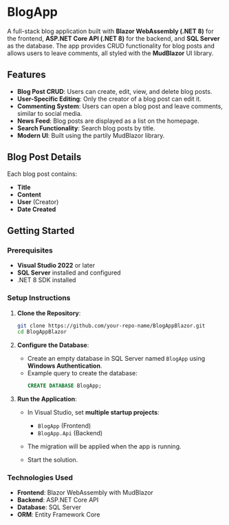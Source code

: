 
# BlogApp

A full-stack blog application built with **Blazor WebAssembly (.NET 8)** for the frontend, **ASP.NET Core API (.NET 8)** for the backend, and **SQL Server** as the database. The app provides CRUD functionality for blog posts and allows users to leave comments, all styled with the **MudBlazor** UI library.

## Features

- **Blog Post CRUD**: Users can create, edit, view, and delete blog posts.
- **User-Specific Editing**: Only the creator of a blog post can edit it.
- **Commenting System**: Users can open a blog post and leave comments, similar to social media.
- **News Feed**: Blog posts are displayed as a list on the homepage.
- **Search Functionality**: Search blog posts by title.
- **Modern UI**: Built using the partily MudBlazor library.

## Blog Post Details

Each blog post contains:
- **Title**
- **Content**
- **User** (Creator)
- **Date Created**

## Getting Started

### Prerequisites

- **Visual Studio 2022** or later
- **SQL Server** installed and configured
- .NET 8 SDK installed

### Setup Instructions

1. **Clone the Repository**:
   ```bash
   git clone https://github.com/your-repo-name/BlogAppBlazor.git
   cd BlogAppBlazor
   ```

2. **Configure the Database**:
   - Create an empty database in SQL Server named `BlogApp` using **Windows Authentication**.
   - Example query to create the database:
     ```sql
     CREATE DATABASE BlogApp;
     ```
3. **Run the Application**:
   - In Visual Studio, set **multiple startup projects**:
     - `BlogApp` (Frontend)
     - `BlogApp.Api` (Backend)

   - The migration will be applied when the app is running.
   - Start the solution.

### Technologies Used

- **Frontend**: Blazor WebAssembly with MudBlazor
- **Backend**: ASP.NET Core API
- **Database**: SQL Server
- **ORM**: Entity Framework Core
